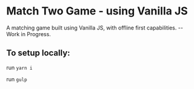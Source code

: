 # Match Two Game - using Vanilla JS
A matching game built using Vanilla JS, with offline first capabilities. -- Work in Progress.

## To setup locally:

run `yarn i`

run `gulp`